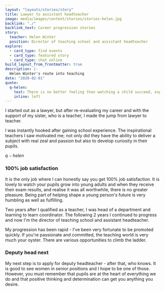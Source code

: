 ```yaml
---
layout: "layouts/stories/story"
title: Lawyer to assistant headteacher
image: media/images/content/stories/stories-helen.jpg
backlink: "./"
backlink_text: Career progression stories
story:
  teacher: Helen Winter
  position: Director of teaching school and assistant headteacher
explore:
  - card_type: find events
  - card_type: featured story
  - card_type: chat online
build_layout_from_frontmatter: true
description: |-
  Helen Winter's route into teaching
date: "2020-02-01"
quote:
  q-helen:
    text: There is no better feeling than watching a child succeed, especially if they have had to overcome obstacles or are lacking in self-belief.
    inline: left
---
```


I started out as a lawyer, but after re-evaluating my career and with the support of my sister, who is a teacher, I made the jump from lawyer to teacher.

I was instantly hooked after gaining school experience. The inspirational teachers I saw motivated me; not only did they have the ability to deliver a subject with real zeal and passion but also to develop curiosity in their pupils.

$q-helen$

### 100% job satisfaction

It is the only job where I can honestly say you get 100% job satisfaction. It is lovely to watch your pupils grow into young adults and when they receive their exam results, and realise it was all worthwhile, there is no greater pleasure. Being part of helping shape a young person's future is very humbling as well as fulfilling.

Two years after I qualified as a teacher, I was head of a department and learning to learn coordinator. The following 2 years I continued to progress and now I'm the director of teaching school and assistant headteacher.

My progression has been rapid -  I've been very fortunate to be promoted quickly. If you're passionate and committed, the teaching world is very much your oyster. There are various opportunities to climb the ladder.

### Deputy head next

My next step is to apply for deputy headteacher - after that, who knows. It is good to see women in senior positions and I hope to be one of those. However, you must remember that pupils are at the heart of everything we do and that positive thinking and determination can get you anything you desire.

